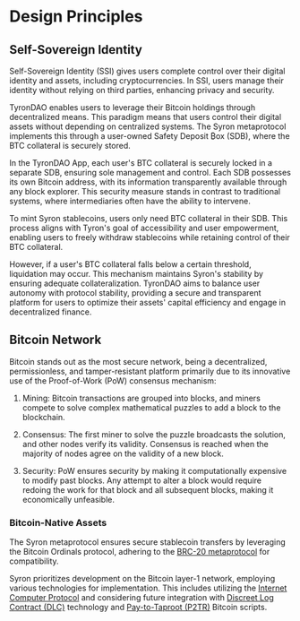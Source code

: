 # Design Principles

## Self-Sovereign Identity

Self-Sovereign Identity (SSI) gives users complete control over their digital identity and assets, including cryptocurrencies. In SSI, users manage their identity without relying on third parties, enhancing privacy and security.

TyronDAO enables users to leverage their Bitcoin holdings through decentralized means. This paradigm means that users control their digital assets without depending on centralized systems. The Syron metaprotocol implements this through a user-owned Safety Deposit ₿ox (SDB), where the BTC collateral is securely stored.

In the TyronDAO App, each user's BTC collateral is securely locked in a separate SDB, ensuring sole management and control. Each SDB possesses its own Bitcoin address, with its information transparently available through any block explorer. This security measure stands in contrast to traditional systems, where intermediaries often have the ability to intervene.

To mint Syron stablecoins, users only need BTC collateral in their SDB. This process aligns with Tyron's goal of accessibility and user empowerment, enabling users to freely withdraw stablecoins while retaining control of their BTC collateral.

However, if a user's BTC collateral falls below a certain threshold, liquidation may occur. This mechanism maintains Syron's stability by ensuring adequate collateralization. TyronDAO aims to balance user autonomy with protocol stability, providing a secure and transparent platform for users to optimize their assets' capital efficiency and engage in decentralized finance.

## Bitcoin Network

Bitcoin stands out as the most secure network, being a decentralized, permissionless, and tamper-resistant platform primarily due to its innovative use of the Proof-of-Work (PoW) consensus mechanism:

1. Mining: Bitcoin transactions are grouped into blocks, and miners compete to solve complex mathematical puzzles to add a block to the blockchain.

2. Consensus: The first miner to solve the puzzle broadcasts the solution, and other nodes verify its validity. Consensus is reached when the majority of nodes agree on the validity of a new block.

3. Security: PoW ensures security by making it computationally expensive to modify past blocks. Any attempt to alter a block would require redoing the work for that block and all subsequent blocks, making it economically unfeasible.

### Bitcoin-Native Assets

The Syron metaprotocol ensures secure stablecoin transfers by leveraging the Bitcoin Ordinals protocol, adhering to the [BRC-20 metaprotocol](https://layer1.gitbook.io/layer1-foundation/protocols/brc-20) for compatibility.

Syron prioritizes development on the Bitcoin layer-1 network, employing various technologies for implementation. This includes utilizing the [Internet Computer Protocol](https://internetcomputer.org) and considering future integration with [Discreet Log Contract (DLC)](https://github.com/discreetlogcontracts/dlcspecs) technology and [Pay-to-Taproot (P2TR)](https://river.com/learn/terms/p/pay-to-taproot-p2tr/) Bitcoin scripts.

<!-- ### :bison: Bison's ZK-Rollup

Layer-2 solutions are in development to play a pivotal role in enhancing Bitcoin's scalability. Leveraging tools like zero-knowledge technology, they hold the potential to significantly bolster the Bitcoin network's transaction processing capacity while maintaining a trustless setup. This can be achieved by consolidating multiple layer-2 transactions into a single proof, which is then validated on the main Bitcoin layer.

ZK-rollups facilitate faster and more cost-effective transactions, optimizing specific functionalities and use cases like stablecoins. By addressing Bitcoin's throughput and scalability challenges without compromising on permissionless innovation, they emerge as an indispensable solution for the future of cryptocurrencies. In tackling Bitcoin's scalability hurdles, ZK-rollups can be essential components, ensuring the network's growth while adhering to Bitcoin standards.

As part of this advancement, Syron US dollars will seamlessly integrate with L2 platforms to provide instant liquidity for Bitcoin DeFi. To complement this vision of decentralized finance powered by Bitcoin, a SYRON-based decentralized exchange would present exciting opportunities for liquidity provision and farming. -->
